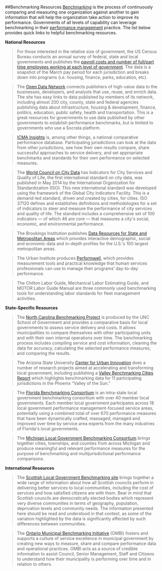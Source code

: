 ##Benchmarking Resources
[Benchmarking](Glossary.md) is the process of continuously comparing and measuring one organization against another to gain information that will help the organization take action to improve its performance. Governments of all levels of capability can leverage benchmarking in their [performance management](Glossary.md) practice. The list below provides quick links to helpful benchmarking resources.

**National Resources**

>For those interested in the relative size of government, the US Census Bureau conducts an annual survey of federal, state and local governments and publishes the [payroll costs and number of full/part time employees working at each level of government](http://www.census.gov//govs/apes/historical_data.html). The data is a snapshot of the March pay period for each jurisdiction and breaks down into programs (i.e. housing, finance, parks, education, etc). 

>The [Open Data Network](http://www.opendatanetwork.com/) connects publishers of high-value data to the businesses, developers, and analysts that use, reuse, and enrich data. The site has easy links to data published by members of its network, including almost 200 city, county, state and federal agencies publishing data about infrastructure, housing & development, finance, politics, education, public safety, health and transportation. This is a great resources for governments to use data publsihed by other governments to establish performance benchmarks, but is limited to governments who use a Socrata platform.

>[ICMA Insights](http://icma.org/en/results/center_for_performance_measurement/icma_insights) is, among other things, a national comparative performance database. Participating jurisdictions can look at the data from other jurisdictions, see how their own results compare, share successful approaches to service delivery, and set appropriate benchmarks and standards for their own performance on selected measures.

>The [World Council on City Data](http://open.dataforcities.org/) has Indicators for City Services and Quality of Life, the first international standard on city data, was published in May 2014 by the International Organization for Standardization (ISO). This new international standard was developed using the framework of the Global City Indicators Facility. This is a demand-led standard, driven and created by cities, for cities. ISO 37120 defines and establishes definitions and methodologies for a set of indicators to steer and measure the performance of city services and quality of life. The standard includes a comprehensive set of 100 indicators — of which 46 are core — that measures a city's social, economic, and environmental performance.

>The Brookings Institution publishes [Data Resources for State and Metropolitan Areas](http://www.brookings.edu/about/programs/metro/resources) which provides interactive demographic, social and economic data and in-depth profiles for the U.S.'s 100 largest metropolitan areas. 

>The Urban Institute produces [Performwell](http://www.performwell.org/), which provides measurement tools and practical knowledge that human services professionals can use to manage their programs’ day-to-day performance.

>The Chilton Labor Guide, Mechanical Labor Estimating Guide, and MOTOR Labor Guide Manual are three commonly used benchmarking tools for understanding labor standards for fleet management activities. 

**State-Specific Resources**

>The [North Carolina Benchmarking Project](http://www.sog.unc.edu/resources/microsites/north-carolina-benchmarking-project) is produced by the UNC School of Government and provides a comparative basis for local governments to assess service delivery and costs. It allows municipalities to compare themselves with other participating units and with their own internal operations over time. The benchmarking process includes compiling service and cost information, cleaning the data for accuracy, calculating the selected performance measures, and comparing the results. 

>The Arizona State University [Center for Urban Innovation](https://urbaninnovation.asu.edu/) does a number of research projects aimed at accelerating and transforming local government, including publishing a [Valley Benchmarking Cities Report](https://urbaninnovation.asu.edu/research/reports/valley-benchmark-cities-2014-2015/view) which highlights benchmarking data for 11 participating jurisdictions in the Phoenix “Valley of the Sun.” 

>The [Florida Benchmarking Consortium](http://www.flbenchmark.org/) is an intra-state local government benchmarking consortium with over 40 member local governments.  Each member local government participates across 18 local government performance management-focused service areas, potentially using a combined total of over 670 performance measures that have been dynamically crafted, massaged, managed and improved over time by service area experts from the many industries of Florida's local governments.

>The [Michigan Local Government Benchmarking Consortium](http://msue.anr.msu.edu/program/info/benchmarking_consortium) brings together cities, townships, and counties from across Michigan and produce meaningful and relevant performance measures for the purpose of benchmarking and multijurisdictional performance comparisons. 

**International Resources**

>The [Scottish Local Government Benchmarking site](http://www.improvementservice.org.uk/benchmarking/) brings together a wide range of information about how all Scottish councils perform in delivering better services to local communities, including the cost of services and how satisfied citizens are with them. Bear in mind that Scottish councils are democratically elected bodies which represent very diverse communities in terms of geography, population, deprivation levels and community needs. The information presented here should be read and understood in that context, as some of the variation highlighted by the data is significantly affected by such differences between communities.

>The [Ontario Municipal Benchmarking Initiative](http://www.ombi.ca/) (OMBI) fosters and supports a culture of service excellence in municipal government by creating new ways to measure, share and compare performance data and operational practices. OMBI acts as a source of credible information to assist Council, Senior Management, Staff and Citizens to understand how their municipality is performing over time and in relation to others.
